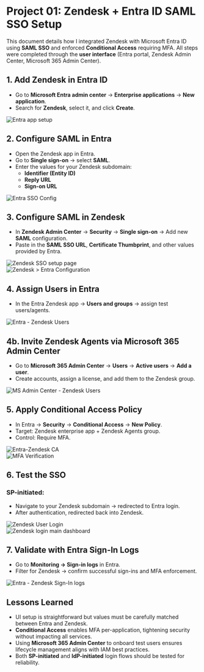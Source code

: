# Project 01: Zendesk + Entra ID SAML SSO Setup

This document details how I integrated Zendesk with Microsoft Entra ID using **SAML SSO** and enforced **Conditional Access** requiring MFA. All steps were completed through the **user interface** (Entra portal, Zendesk Admin Center, Microsoft 365 Admin Center).

## 1. Add Zendesk in Entra ID
- Go to **Microsoft Entra admin center** → **Enterprise applications** → **New application**.
- Search for **Zendesk**, select it, and click **Create**.

![Entra app setup](../Screenshots/Entra%20-%20Zendesk%20app%20setup.png)

## 2. Configure SAML in Entra
- Open the Zendesk app in Entra.
- Go to **Single sign-on** → select **SAML**.
- Enter the values for your Zendesk subdomain:
  - **Identifier (Entity ID)**
  - **Reply URL**
  - **Sign-on URL**

![Entra SSO Config](../Screenshots/Entra-Zendesk%20SSO%20Config.png)

## 3. Configure SAML in Zendesk
- In **Zendesk Admin Center** → **Security** → **Single sign-on** → Add new **SAML** configuration.
- Paste in the **SAML SSO URL**, **Certificate Thumbprint**, and other values provided by Entra.

![Zendesk SSO setup page](../Screenshots/Zendesk%20-%20SSO%20setup%20page.png)  
![Zendesk > Entra Configuration](../Screenshots/Zendesk%20%3E%20Entra%20Configuration.png)

## 4. Assign Users in Entra
- In the Entra Zendesk app → **Users and groups** → assign test users/agents.

![Entra - Zendesk Users](../Screenshots/Entra-Zendesk%20Users.png)

## 4b. Invite Zendesk Agents via Microsoft 365 Admin Center
- Go to **Microsoft 365 Admin Center** → **Users** → **Active users** → **Add a user**.
- Create accounts, assign a license, and add them to the Zendesk group.

![MS Admin Center - Zendesk Users](../Screenshots/MS%20Admin%20center%20-%20Zendesk%20Users.png)

## 5. Apply Conditional Access Policy
- In Entra → **Security** → **Conditional Access** → **New Policy**.
- Target: Zendesk enterprise app + Zendesk Agents group.
- Control: Require MFA.

![Entra-Zendesk CA](../Screenshots/Entra-Zendesk%20CA.png)  
![MFA Verification](../Screenshots/MFA-verification.png)

## 6. Test the SSO
### SP-initiated:
- Navigate to your Zendesk subdomain → redirected to Entra login.
- After authentication, redirected back into Zendesk.

![Zendesk User Login](../Screenshots/Zendesk%20User%20Login.png)  
![Zendesk login main dashboard](../Screenshots/Zendesk%20login%20in%20main%20dashboard.png)

## 7. Validate with Entra Sign-In Logs
- Go to **Monitoring → Sign-in logs** in Entra.
- Filter for Zendesk → confirm successful sign-ins and MFA enforcement.

![Entra - Zendesk Sign-In logs](../Screenshots/Entra%20-%20Zendesk%20Sign-In%20logs.png)

## Lessons Learned
- UI setup is straightforward but values must be carefully matched between Entra and Zendesk.
- **Conditional Access** enables MFA per-application, tightening security without impacting all services.
- Using **Microsoft 365 Admin Center** to onboard test users ensures lifecycle management aligns with IAM best practices.
- Both **SP-initiated** and **IdP-initiated** login flows should be tested for reliability.
